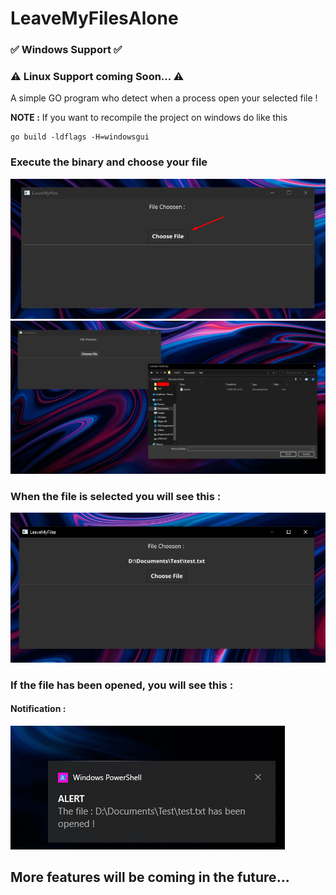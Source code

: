 # LeaveMyFilesAlone
### ✅ Windows Support ✅
### ⚠ Linux Support coming Soon... ⚠
A simple GO program who detect when a process open your selected file ! <br />

**NOTE :** If you want to recompile the project on windows do like this
```
go build -ldflags -H=windowsgui
```
### Execute the binary and choose your file <br />
![image info](img/gui1.png) <br />
![image_info](img/choosepng.png) <br />
### When the file is selected you will see this : <br />
![image_info](img/name.png) <br />
### If the file has been opened, you will see this : <br />
#### Notification :
![image info](img/notif.png)

## More features will be coming in the future...
